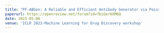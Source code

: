 ```yaml
---
title: "PF-ABGen: A Reliable and Efficient Antibody Generator via Poisson Flow"
paperurl: https://openreview.net/forum?id=fbiGerKXM6Q
date: 2023-05-06
venue: 'ICLR 2023-Machine Learning for Drug Discovery workshop'
---
```


